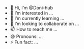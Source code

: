 - 👋 Hi, I’m @Doni-hub
- 👀 I’m interested in ...
- 🌱 I’m currently learning ...
- 💞️ I’m looking to collaborate on ...
- 📫 How to reach me ...
- 😄 Pronouns: ...
- ⚡ Fun fact: ...

<!---
Doni-hub/Doni-hub is a ✨ special ✨ repository because its `README.md` (this file) appears on your GitHub profile.
You can click the Preview link to take a look at your changes.
--->


